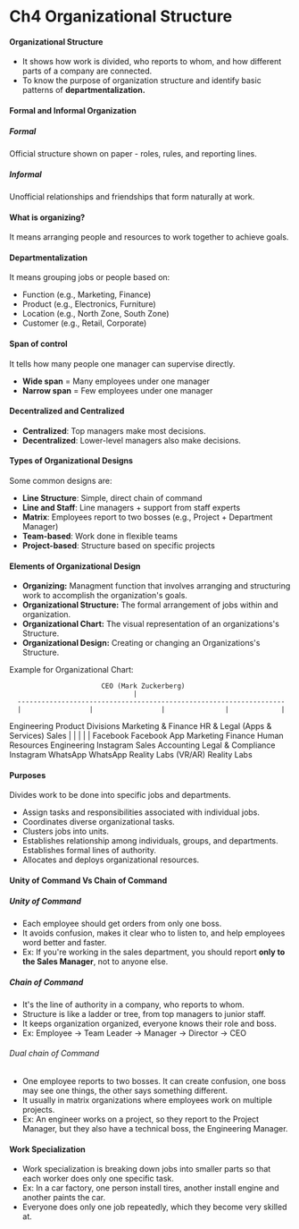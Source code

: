# Ch4 Organizational Structure

#### Organizational Structure
- It shows how work is divided, who reports to whom, and how different parts of a company are connected.
- To know the purpose of organization structure and identify basic patterns of **departmentalization.**
#### Formal and Informal Organization
##### Formal
Official structure shown on paper - roles, rules, and reporting lines.
##### Informal
Unofficial relationships and friendships that form naturally at work.

#### What is organizing?
It means arranging people and resources to work together to achieve goals.

#### Departmentalization
It means grouping jobs or people based on:
- Function (e.g., Marketing, Finance)
- Product (e.g., Electronics, Furniture)
- Location (e.g., North Zone, South Zone)
- Customer (e.g., Retail, Corporate)

#### Span of control
It tells how many people one manager can supervise directly.
- **Wide span** = Many employees under one manager
- **Narrow span** = Few employees under one manager

#### Decentralized and Centralized 
- **Centralized**: Top managers make most decisions.
- **Decentralized**: Lower-level managers also make decisions.

#### Types of Organizational Designs
Some common designs are:
- **Line Structure**: Simple, direct chain of command
- **Line and Staff**: Line managers + support from staff experts
- **Matrix**: Employees report to two bosses (e.g., Project + Department Manager)
- **Team-based**: Work done in flexible teams
- **Project-based**: Structure based on specific projects

#### Elements of Organizational Design
- **Organizing:** Managment function that involves arranging and structuring work to accomplish the organization's goals.
- **Organizational Structure:** The formal arrangement of jobs within and organization.
- **Organizational Chart:** The visual representation of an organizations's Structure.
- **Organizational Design:** Creating or changing an Organizations's Structure.


Example for Organizational Chart:

                           CEO (Mark Zuckerberg)
                                   |
      -------------------------------------------------------------------
      |                 |                 |               |             |
Engineering       Product Divisions   Marketing &     Finance       HR & Legal
                   (Apps & Services)   Sales
      |                 |                 |               |             |
  Facebook         Facebook App       Marketing       Finance       Human Resources
  Engineering     Instagram          Sales          Accounting       Legal & Compliance
  Instagram       WhatsApp
  WhatsApp        Reality Labs (VR/AR)
  Reality Labs


#### Purposes
Divides work to be done into specific jobs and departments.
- Assign tasks and responsibilities associated with individual jobs.
- Coordinates diverse organizational tasks.
- Clusters jobs into units.
- Establishes relationship among individuals, groups, and departments. Establishes formal lines of authority.
- Allocates and deploys organizational resources.


#### Unity of Command Vs Chain of Command
##### Unity of Command
- Each employee should get orders from only one boss.
- It avoids confusion, makes it clear who to listen to, and help employees word better and faster.
- Ex: If you're working in the sales department, you should report **only to the Sales Manager**, not to anyone else.

##### Chain of Command
- It's the line of authority in a company, who reports to whom.
- Structure is like a ladder or tree, from top managers to junior staff.
- It keeps organization organized, everyone knows their role and boss.
- Ex: Employee → Team Leader → Manager → Director → CEO

###### Dual chain of Command
- One employee reports to two bosses. It can create confusion, one boss may see one things, the other says something different.
- It usually in matrix organizations where employees work on multiple projects.
- Ex: An engineer works on a project, so they report to the Project Manager, but they also have a technical boss, the Engineering Manager.

#### Work Specialization
- Work specialization is breaking down jobs into smaller parts so that each worker does only one specific task.
- Ex: In a car factory, one person install tires, another install engine and another paints the car.
- Everyone does only one job repeatedly, which they become very skilled at.
